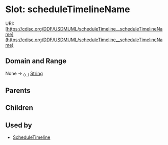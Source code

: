 
# Slot: scheduleTimelineName




URI: [https://cdisc.org/DDF/USDMUML/scheduleTimeline__scheduleTimelineName](https://cdisc.org/DDF/USDMUML/scheduleTimeline__scheduleTimelineName)


## Domain and Range

None &#8594;  <sub>0..1</sub> [String](types/String.md)

## Parents


## Children


## Used by

 * [ScheduleTimeline](ScheduleTimeline.md)
